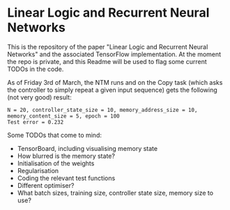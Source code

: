 # Linear Logic and Recurrent Neural Networks

This is the repository of the paper "Linear Logic and Recurrent Neural Networks" and the associated TensorFlow implementation. At the moment the repo is private, and this Readme will be used to flag some current TODOs in the code.

As of Friday 3rd of March, the NTM runs and on the Copy task (which asks the controller to simply repeat a given input sequence) gets the following (not very good) result:

```
N = 20, controller_state_size = 10, memory_address_size = 10, memory_content_size = 5, epoch = 100
Test error = 0.232
```

Some TODOs that come to mind:

* TensorBoard, including visualising memory state
* How blurred is the memory state?
* Initialisation of the weights
* Regularisation
* Coding the relevant test functions
* Different optimiser?
* What batch sizes, training size, controller state size, memory size to use?
